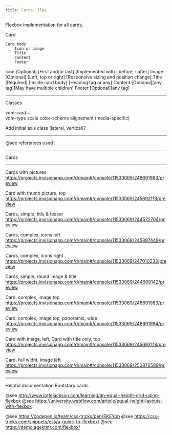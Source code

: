```yaml
---
title: Cards, flex
---
```


Flexbox implementation for all cards. 

Card
    
    Card body
        Icon or image
        Title
        Content
        Footer

Icon [Optional] [First and/or last] [Implemented with ::before, ::after]
Image [Optional] [Left, top or right] [Responsive sizing and position change]
Title [Required] [Inside card body] [Heading tag or any]
Content [Optional][any tag][May have multiple children]
Footer [Optional][any tag]

- - - - - - - - - - - - - - - - - - - - - - - - 

Classes

vdm-card +   
    vdm-type
    scale
    color-scheme
    alignement (media-specific)

Add initial axis class (lateral, vertical)?

- - - - - - - - - - - - - - - - 
@see references used : 

- - - - - - - - - - - - - - - - - -
Cards
- - - - - - - - -
Cards with pictures
https://projects.invisionapp.com/d/main#/console/11533069/248691983/preview

Card with thumb picture, top
https://projects.invisionapp.com/d/main#/console/11533069/245692118/preview

Cards, simple, title & teaser
https://projects.invisionapp.com/d/main#/console/11533069/244572704/preview

Cards, complex, icons left
https://projects.invisionapp.com/d/main#/console/11533069/245897449/preview

Cards, complex, icons right
https://projects.invisionapp.com/d/main#/console/11533069/247010233/preview

Cards, simple, round image & title
https://projects.invisionapp.com/d/main#/console/11533069/244609142/preview

Card, complex, image top
https://projects.invisionapp.com/d/main#/console/11533069/248691983/preview

Card, complex, image top, panoramic, wide
https://projects.invisionapp.com/d/main#/console/11533069/248691984/preview

Card with image, left,
Card with title only, top
https://projects.invisionapp.com/d/main#/console/11533069/245692118/preview

Card, full widht, image left
https://projects.invisionapp.com/d/main#/console/11533069/250876589/preview

- - - - - - - - - - - - - - - - 
Helpful documentation
Bootstarp cards

@see http://www.lottejackson.com/learning/an-equal-height-grid-using-flexbox
@see https://university.webflow.com/article/equal-height-layouts-with-flexbox



@see https://codepen.io/team/css-tricks/pen/EKEYob
@see https://css-tricks.com/snippets/css/a-guide-to-flexbox/
@see https://demo.agektmr.com/flexbox/